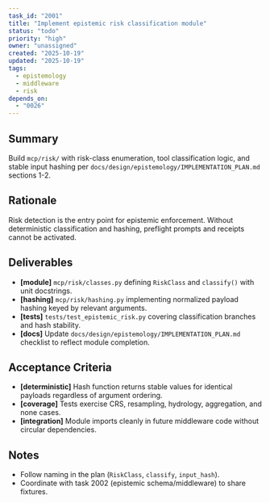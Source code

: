 ```yaml
---
task_id: "2001"
title: "Implement epistemic risk classification module"
status: "todo"
priority: "high"
owner: "unassigned"
created: "2025-10-19"
updated: "2025-10-19"
tags:
  - epistemology
  - middleware
  - risk
depends_on:
  - "0026"
---
```


## Summary
Build `mcp/risk/` with risk-class enumeration, tool classification logic, and stable input hashing per `docs/design/epistemology/IMPLEMENTATION_PLAN.md` sections 1-2.

## Rationale
Risk detection is the entry point for epistemic enforcement. Without deterministic classification and hashing, preflight prompts and receipts cannot be activated.

## Deliverables
- **[module]** `mcp/risk/classes.py` defining `RiskClass` and `classify()` with unit docstrings.
- **[hashing]** `mcp/risk/hashing.py` implementing normalized payload hashing keyed by relevant arguments.
- **[tests]** `tests/test_epistemic_risk.py` covering classification branches and hash stability.
- **[docs]** Update `docs/design/epistemology/IMPLEMENTATION_PLAN.md` checklist to reflect module completion.

## Acceptance Criteria
- **[deterministic]** Hash function returns stable values for identical payloads regardless of argument ordering.
- **[coverage]** Tests exercise CRS, resampling, hydrology, aggregation, and none cases.
- **[integration]** Module imports cleanly in future middleware code without circular dependencies.

## Notes
- Follow naming in the plan (`RiskClass`, `classify`, `input_hash`).
- Coordinate with task 2002 (epistemic schema/middleware) to share fixtures.
